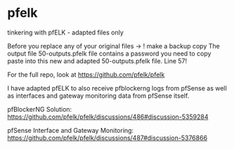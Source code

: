 # pfelk
tinkering with pfELK - adapted files only

Before you replace any of your original files -> ! make a backup copy
The output file 50-outputs.pfelk file contains a password you need to copy paste into this new and adapted 50-outputs.pfelk file. Line 57!


For the full repo, look at https://github.com/pfelk/pfelk

I have adapted pfELK to also receive pfblockerng logs from pfSense as well as interfaces and gateway monitoring data from pfSense itself.

pfBlockerNG Solution:
https://github.com/pfelk/pfelk/discussions/486#discussion-5359284

pfSense Interface and Gateway Monitoring:
https://github.com/pfelk/pfelk/discussions/487#discussion-5376866
